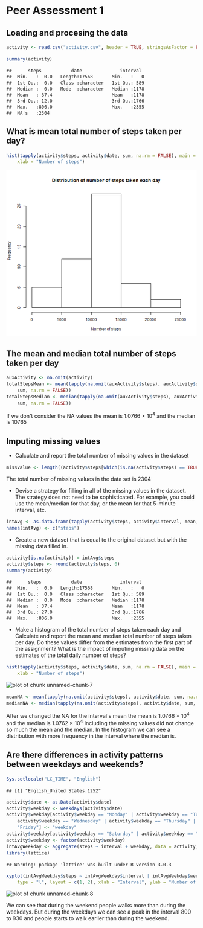Peer Assessment 1
========================================================

## Loading and procesing the data


```r
activity <- read.csv("activity.csv", header = TRUE, stringsAsFactor = FALSE)
```


```r
summary(activity)
```

```
##      steps           date              interval   
##  Min.   :  0.0   Length:17568       Min.   :   0  
##  1st Qu.:  0.0   Class :character   1st Qu.: 589  
##  Median :  0.0   Mode  :character   Median :1178  
##  Mean   : 37.4                      Mean   :1178  
##  3rd Qu.: 12.0                      3rd Qu.:1766  
##  Max.   :806.0                      Max.   :2355  
##  NA's   :2304
```



## What is mean total number of steps taken per day?


```r
hist(tapply(activity$steps, activity$date, sum, na.rm = FALSE), main = "Distribution of number of steps taken each day", 
    xlab = "Number of steps")
```

![plot of chunk unnamed-chunk-2](figure/unnamed-chunk-2.png) 


## The mean and median total number of steps taken per day

```r
auxActivity <- na.omit(activity)
totalStepsMean <- mean(tapply(na.omit(auxActivity$steps), auxActivity$date, 
    sum, na.rm = FALSE))
totalStepsMedian <- median(tapply(na.omit(auxActivity$steps), auxActivity$date, 
    sum, na.rm = FALSE))
```

If we don't consider the NA values the mean is 1.0766 &times; 10<sup>4</sup> and the median is 10765

## Imputing missing values
* Calculate and report the total number of missing values in the dataset 

```r
missValue <- length((activity$steps[which(is.na(activity$steps) == TRUE)]))
```

The total number of missing values in the data set is 2304

* Devise a strategy for filling in all of the missing values in the dataset. The strategy does not need to be sophisticated. For example, you could use the mean/median for that day, or the mean for that 5-minute interval, etc.

```r
intAvg <- as.data.frame(tapply(activity$steps, activity$interval, mean, na.rm = TRUE))
names(intAvg) <- c("steps")
```


* Create a new dataset that is equal to the original dataset but with the missing data filled in.

```r
activity[is.na(activity)] = intAvg$steps
activity$steps <- round(activity$steps, 0)
summary(activity)
```

```
##      steps           date              interval   
##  Min.   :  0.0   Length:17568       Min.   :   0  
##  1st Qu.:  0.0   Class :character   1st Qu.: 589  
##  Median :  0.0   Mode  :character   Median :1178  
##  Mean   : 37.4                      Mean   :1178  
##  3rd Qu.: 27.0                      3rd Qu.:1766  
##  Max.   :806.0                      Max.   :2355
```


* Make a histogram of the total number of steps taken each day and Calculate and report the mean and median total number of steps taken per day. Do these values differ from the estimates from the first part of the assignment? What is the impact of imputing missing data on the estimates of the total daily number of steps?


```r
hist(tapply(activity$steps, activity$date, sum, na.rm = FALSE), main = "Distribution of number of steps taken each day", 
    xlab = "Number of steps")
```

![plot of chunk unnamed-chunk-7](figure/unnamed-chunk-7.png) 

```r
meanNA <- mean(tapply(na.omit(activity$steps), activity$date, sum, na.rm = FALSE))
medianNA <- median(tapply(na.omit(activity$steps), activity$date, sum, na.rm = FALSE))
```

After we changed the NA for the interval's mean the mean is 1.0766 &times; 10<sup>4</sup> and the median is 1.0762 &times; 10<sup>4</sup>
Including the missing values did not change so much the mean and the median. In the histogram we can see a distribution with more frequency in the interval where the median is.

## Are there differences in activity patterns between weekdays and weekends?

```r
Sys.setlocale("LC_TIME", "English")
```

```
## [1] "English_United States.1252"
```

```r
activity$date <- as.Date(activity$date)
activity$weekday <- weekdays(activity$date)
activity$weekday[activity$weekday == "Monday" | activity$weekday == "Tuesday" | 
    activity$weekday == "Wednesday" | activity$weekday == "Thursday" | activity$weekday == 
    "Friday"] <- "weekday"
activity$weekday[activity$weekday == "Saturday" | activity$weekday == "Sunday"] <- "weekend day"
activity$weekday <- factor(activity$weekday)
intAvgWeekday <- aggregate(steps ~ interval + weekday, data = activity, FUN = "mean")
library(lattice)
```

```
## Warning: package 'lattice' was built under R version 3.0.3
```

```r
xyplot(intAvgWeekday$steps ~ intAvgWeekday$interval | intAvgWeekday$weekday, 
    type = "l", layout = c(1, 2), xlab = "Interval", ylab = "Number of Steps")
```

![plot of chunk unnamed-chunk-8](figure/unnamed-chunk-8.png) 

We can see that during the weekend people walks more than during the weekdays. But during the weekdays we can see a peak in the interval 800 to 930 and people starts to walk earlier than during the weekend.
